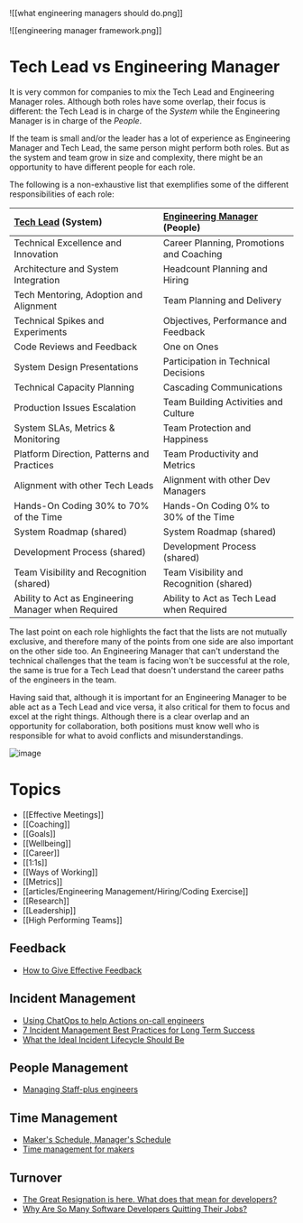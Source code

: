 ![[what engineering managers should do.png]]

![[engineering manager framework.png]]

# Tech Lead vs Engineering Manager

It is very common for companies to mix the Tech Lead and Engineering Manager roles. Although both roles have some overlap, their focus is different: the Tech Lead is in charge of the _System_ while the Engineering Manager is in charge of the _People_.

If the team is small and/or the leader has a lot of experience as Engineering Manager and Tech Lead, the same person might perform both roles. But as the system and team grow in size and complexity, there might be an opportunity to have different people for each role.

The following is a non-exhaustive list that exemplifies some of the different responsibilities of each role:

|[Tech Lead](https://github.com/jorgef/engineeringladders/blob/master/TechLead.md) (System)|[Engineering Manager](https://github.com/jorgef/engineeringladders/blob/master/EngineeringManager.md) (People)|
|:--|:--|
|Technical Excellence and Innovation|Career Planning, Promotions and Coaching|
|Architecture and System Integration|Headcount Planning and Hiring|
|Tech Mentoring, Adoption and Alignment|Team Planning and Delivery|
|Technical Spikes and Experiments​|Objectives, Performance and Feedback|
|Code Reviews and Feedback|One on Ones|
|System Design Presentations​|Participation in Technical Decisions|
|Technical Capacity Planning​|Cascading Communications​|
|Production Issues Escalation​|Team Building Activities and Culture​|
|System SLAs, Metrics & Monitoring​|Team Protection and Happiness​|
|Platform Direction, Patterns and Practices|Team Productivity and Metrics​|
|Alignment with other Tech Leads​|Alignment with other Dev Managers​|
|Hands-On Coding 30% to 70% of the Time|Hands-On Coding 0% to 30% of the Time|
|System Roadmap (shared)​|System Roadmap (shared)​|
|Development Process (shared)​|Development Process (shared)​|
|Team Visibility and Recognition (shared)|Team Visibility and Recognition (shared)​|
|Ability to Act as Engineering Manager when Required|Ability to Act as Tech Lead when Required|

The last point on each role highlights the fact that the lists are not mutually exclusive, and therefore many of the points from one side are also important on the other side too. An Engineering Manager that can't understand the technical challenges that the team is facing won't be successful at the role, the same is true for a Tech Lead that doesn't understand the career paths of the engineers in the team.

Having said that, although it is important for an Engineering Manager to be able act as a Tech Lead and vice versa, it also critical for them to focus and excel at the right things. Although there is a clear overlap and an opportunity for collaboration, both positions must know well who is responsible for what to avoid conflicts and misunderstandings.

  
  ![image](https://user-images.githubusercontent.com/5598150/200147120-5e47bef7-4931-4d9b-a7e9-fb934aef7fbc.png)
# Topics
- [[Effective Meetings]]
- [[Coaching]]
- [[Goals]]
- [[Wellbeing]]
- [[Career]]
- [[1:1s]]
- [[Ways of Working]]
- [[Metrics]]
- [[articles/Engineering Management/Hiring/Coding Exercise]]
- [[Research]]
- [[Leadership]]
- [[High Performing Teams]]

## Feedback
- [How to Give Effective Feedback](https://www.scrum.org/resources/blog/how-give-effective-feedback)
## Incident Management
- [Using ChatOps to help Actions on-call engineers](https://github.blog/2021-12-01-using-chatops-to-help-actions-on-call-engineers)
- [7 Incident Management Best Practices for Long Term Success](https://www.xmatters.com/blog/7-incident-management-best-practices-for-long-term-success)
- [What the Ideal Incident Lifecycle Should Be](https://www.xmatters.com/blog/what-the-ideal-incident-lifecycle-should-be)

## People Management
- [Managing Staff-plus engineers](https://lethain.com/managing-staff-plus-engineers/)
## Time Management
- [Maker's Schedule, Manager's Schedule](http://www.paulgraham.com/makersschedule.html)
- [Time management for makers](https://github.com/readme/guides/time-management-software-engineers)
## Turnover
- [The Great Resignation is here. What does that mean for developers?](https://stackoverflow.blog/2022/01/10/the-great-resignation-is-here-what-does-that-mean-for-developers)
- [Why Are So Many Software Developers Quitting Their Jobs?](https://javascript.plainenglish.io/why-are-so-many-software-developers-quitting-their-jobs-e5a6c2a8f5ed)

